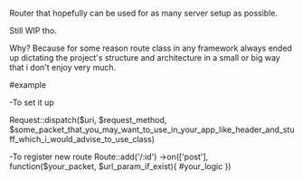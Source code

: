 Router that hopefully can be used for as many server setup as possible. 

Still WIP tho.

Why? Because for some reason route class in any framework always ended up dictating the project's structure and architecture in a small or big way that i don't enjoy very much.

#example

-To set it up

Request::dispatch($uri, $request_method, $some_packet_that_you_may_want_to_use_in_your_app_like_header_and_stuff_which_i_would_advise_to_use_class)

-To register new route
Route::add('/:id')
    ->on(['post'], function($your_packet, $url_param_if_exist){
        #your_logic
    })